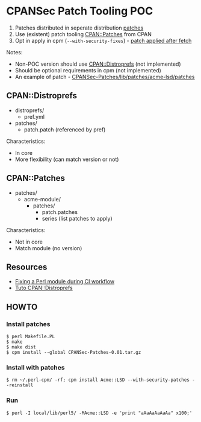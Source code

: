 # CPANSec Patch Tooling POC
1. Patches distributed in seperate distribution [patches](CPANSec-Patches/lib/patches/)
2. Use (existent) patch tooling [CPAN::Patches](https://metacpan.org/pod/CPAN::Patches) from CPAN
3. Opt in apply in cpm (`--with-security-fixes`) - [patch applied after fetch](https://github.com/thibaultduponchelle/cpansec-patch-tooling-poc/blob/main/cpm/lib/App/cpm/Worker/Installer.pm#L216-L225)

Notes:
- Non-POC version should use [CPAN::Distroprefs](https://metacpan.org/pod/CPAN::Distroprefs) (not implemented)
- Should be optional requirements in cpm (not implemented)
- An example of patch - [CPANSec-Patches/lib/patches/acme-lsd/patches](CPANSec-Patches/lib/patches/acme-lsd/patches)

## CPAN::Distroprefs
- distroprefs/
  - pref.yml 
- patches/
  - patch.patch (referenced by pref) 

Characteristics:
- In core
- More flexibility (can match version or not)

## CPAN::Patches
- patches/
  - acme-module/
    - patches/
      - patch.patches
      - series (list patches to apply)

Characteristics:
- Not in core
- Match module (no version)

## Resources
- [Fixing a Perl module during CI workflow](https://briandfoy.github.io/fixing-a-perl-module-in-the-middle-of-a-github-workflow/)
- [Tuto CPAN::Distroprefs](https://briandfoy.github.io/a-cpan-distroprefs-example/)

## HOWTO
### Install patches
```
$ perl Makefile.PL
$ make 
$ make dist
$ cpm install --global CPANSec-Patches-0.01.tar.gz
```

### Install with patches
```
$ rm ~/.perl-cpm/ -rf; cpm install Acme::LSD --with-security-patches --reinstall
```

### Run
```
$ perl -I local/lib/perl5/ -MAcme::LSD -e 'print "aAaAaAaAaAa" x100;'
```



